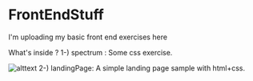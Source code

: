 # FrontEndStuff
I'm uploading my basic front end exercises here

What's inside ? 
1-) spectrum : 
   Some css exercise.
   
   ![alttext](https://i.hizliresim.com/Wqbom8.jpg)
2-) landingPage:
  A simple landing page sample with html+css.
